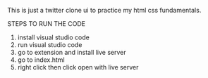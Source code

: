 This is just a twitter clone ui to practice my html css fundamentals.

STEPS TO RUN THE CODE
1. install visual studio code
2. run visual studio code
3. go to extension and install live server
4.  go to index.html
5.  right click then click open with live server
